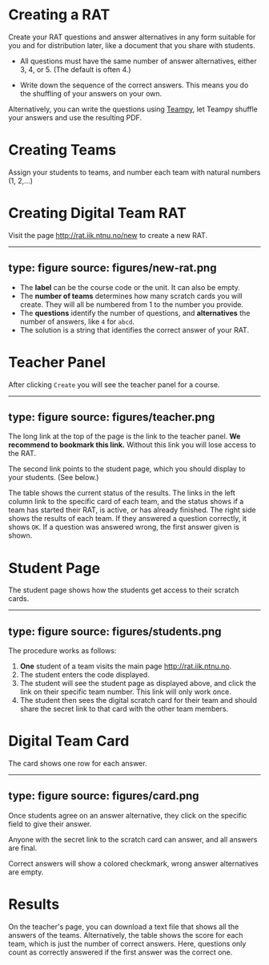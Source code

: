 

# Creating a RAT

Create your RAT questions and answer alternatives in any form suitable for you and for distribution later, like a document that you share with students.

* All questions must have the same number of answer alternatives, either 3, 4, or 5. (The default is often 4.)

* Write down the sequence of the correct answers. This means you do the shuffling of your answers on your own. 

Alternatively, you can write the questions using [Teampy](https://falkr.github.io/teampy/), let Teampy shuffle your answers and use the resulting PDF.


# Creating Teams

Assign your students to teams, and number each team with natural numbers (1, 2,...)

# Creating Digital Team RAT


Visit the page <http://rat.iik.ntnu.no/new> to create a new RAT.

---
type: figure
source: figures/new-rat.png
---

* The **label** can be the course code or the unit. It can also be empty.
* The **number of teams** determines how many scratch cards you will create. They will all be numbered from 1 to the number you provide.
* The **questions** identify the number of questions, and **alternatives** the number of answers, like `4` for `abcd`.
* The solution is a string that identifies the correct answer of your RAT.


# Teacher Panel

After clicking `Create` you will see the teacher panel for a course. 

---
type: figure
source: figures/teacher.png
---

The long link at the top of the page is the link to the teacher panel. **We recommend to bookmark this link.** Without this link you will lose access to the RAT.

The second link points to the student page, which you should display to your students. (See below.)

The table shows the current status of the results. The links in the left column link to the specific card of each team, and the status shows if a team has started their RAT, is active, or has already finished.
The right side shows the results of each team. If they answered a question correctly, it shows `OK`. If a question was answered wrong, the first answer given is shown.


# Student Page

The student page shows how the students get access to their scratch cards. 

---
type: figure
source: figures/students.png
---

The procedure works as follows:

1. **One** student of a team visits the main page <http://rat.iik.ntnu.no>.
2. The student enters the code displayed.
3. The student will see the student page as displayed above, and click the link on their specific team number. This link will only work once.
4. The student then sees the digital scratch card for their team and should share the secret link to that card with the other team members.


# Digital Team Card

The card shows one row for each answer. 

---
type: figure
source: figures/card.png
---

Once students agree on an answer alternative, they click on the specific field to give their answer. 

Anyone with the secret link to the scratch card can answer, and all answers are final.

Correct answers will show a colored checkmark, wrong answer alternatives are empty.


# Results

On the teacher's page, you can download a text file that shows all the answers of the teams. Alternatively, the table shows the score for each team, which is just the number of correct answers. Here, questions only count as correctly answered if the first answer was the correct one. 
